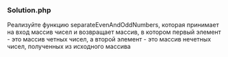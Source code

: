 ### Solution.php

Реализуйте функцию separateEvenAndOddNumbers, которая принимает на вход массив чисел и возвращает массив, в котором
первый элемент - это массив четных чисел, а второй элемент - это массив нечетных чисел, полученных из исходного массива
